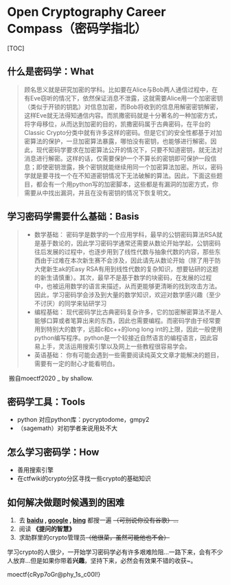 # **Open Cryptography Career Compass（密码学指北）**

[TOC]

## **什么是密码学：What**

> 顾名思义就是研究加密的学科。比如要在Alice与Bob两人通信过程中，在有Eve窃听的情况下，依然保证消息不泄露，这就需要Alice用一个加密密钥（类似于开锁的钥匙）对信息加密，而Bob将收到的信息用解密密钥解密，这样Eve就无法得知通信内容。而凯撒密码就是十分著名的一种加密方式，将字母移位，从而达到加密的目的，凯撒密码属于古典密码，在平台的Classic Crypto分类中就有许多这样的密码。但是它们的安全性都基于对加密算法的保护，一旦加密算法暴露，哪怕没有密钥，也能够进行解密。因此，现代密码学要求在加密算法公开的情况下，只要不知道密钥，就无法对消息进行解密。这样的话，仅需要保护一个不算长的密钥即可保护一段信息；即使密钥泄露，换个密钥就能继续用同一个加密算法加密。所以，密码学就是要寻找一个在不知道密钥情况下无法破解的算法。因此，下面这些题目，都会有一个用python写的加密脚本，这些都是有漏洞的加密方式，你需要从中找出漏洞，并且在没有密钥的情况下恢复明文。

## **学习密码学需要什么基础：Basis**

> + 数学基础： 密码学是数学的一个应用学科，最早的公钥密码算法RSA就是基于数论的，因此学习密码学通常还需要从数论开始学起，公钥密码往后发展的过程中，也逐步用到了线性代数与抽象代数的内容，那些东西由于过难在本次新生赛不会涉及，因此请先从数论开始（除了用于防大佬新生ak的Easy RSA有用到线性代数的复杂知识，想要钻研的这题的新生请慎重）。其次，最早不是基于数学的块密码，在发展的过程中，也被运用数学的语言来描述，从而更能够更清晰的找到攻击方法。因此，学习密码学会涉及到大量的数学知识，欢迎对数学感兴趣（至少不讨厌）的同学来钻研学习
> + 编程基础： 现代密码学比古典密码复杂许多，它的加密解密算法不是人能够口算或者笔算出来的东西，因此也需要编程。而密码学由于经常要用到特别大的数字，远超c和c++的long long int的上限，因此一般使用python编写程序。python是一个较接近自然语言的编程语言，因此容易上手，灵活运用搜索引擎以及网上一些教程很容易学会。
> + 英语基础： 你有可能会遇到一些需要阅读纯英文文章才能解决的题目，需要有一定的耐心才能看明白。

​																			搬自moectf2020 _ by shallow.

## **密码学工具：Tools**

+ python 对应python库：pycryptodome，gmpy2
+ （sagemath）对初学者来说用处不大

## **怎么学习密码学：How**

+ 善用搜索引擎
+ 在ctfwiki的crypto分区寻找一些crypto的基础知识

## **如何解决做题时候遇到的困难**

1. ​     去 **[baidu](www.baidu.com) , [google](www.google.com) , [bing](cn.bing.com)** 都搜一遍 ~~（可别说你没有谷歌）...~~ 
2. ​     阅读 **《提问的智慧》**     
3. ​     求助群里的crypto管理员~~（他很菜，虽然可能他也不会）~~ 

学习crypto的人很少，一开始学习密码学必有许多艰难险阻...一路下来，会有不少人放弃...但是如果你带着**兴趣**，坚持下来，必然会有效果不错的收获~。

moectf{cRyp7oGr@phy_1s_c00l!}

